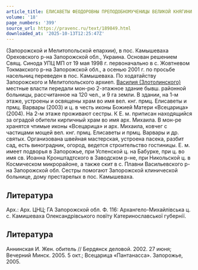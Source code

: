 ```yaml
---
article_title: ЕЛИСАВЕТЫ ФЕОДОРОВНЫ ПРЕПОДОБНОМУЧЕНИЦЫ ВЕЛИКОЙ КНЯГИНИ ЖЕНСКИЙ МОНАСТЫРЬ
volume: '18'
page_numbers: '399'
source_url: https://pravenc.ru/text/189849.html
downloaded_at: '2025-10-13T12:25:47Z'
---
```


(Запорожской и Мелитопольской епархии), в пос. Камышеваха Ореховского р-на Запорожской обл., Украина. Основан решением Свящ. Синода УПЦ МП от 19 мая 1998 г. первоначально в с. Жовтневом Токмакского р-на Запорожской обл., а осенью 2001 г. по просьбе насельниц переведен в пос. Камышеваха. По ходатайству Запорожского и Мелитопольского архиеп. [Василия (Злотолинского)](<https://pravenc.ru/text/Василия (Злотолинского).html>) местные власти передали мон-рю 2-этажное здание бывш. районной больницы, рассчитанное на 120 чел., и 9 га земли. В здании, на 1-м этаже, устроены и освящены храм во имя вел. кнг. прмц. Елисаветы и прмц. Варвары (2003) и ц. в честь иконы Божией Матери «Всецарица» (2004). На 2-м этаже проживают сестры. К Е. м. приписан находящийся за оградой обители кирпичный храм во имя арх. Михаила. В мон-ре хранятся чтимые иконы «Всецарица» и арх. Михаила, ковчег с частицами мощей вел. кнг. прмц. Елисаветы и прмц. Варвары и др. святых. Организована швейная мастерская, устроена пасека, разбит сад, есть виноградник, огород, ведется строительство гостиницы. Е. м. имеет подворья в Запорожье, при Успенской ц. на Бабурке, при ц. во имя св. Иоанна Кронштадтского в Заводском р-не, при Никольской ц. в Космическом микрорайоне, а также скит в с. Плавни Васильевского р-на Запорожской обл. Сестры помогают Запорожской клинической больнице, дому престарелых в пос. Камышеваха.

## Литература

Арх.: Арх. ЦНЦ; ГА Запорожской обл. Ф. 116: Архангело-Михайлiвська ц. с. Камишеваха Олександрiвського повïту Катеринославськоï губернiï.

## Литература

Аннинская И. Жен. обитель // Бердянск деловой. 2002. 27 июня; Вечерний Минск. 2005. 5 окт.; Всецарица «Пантанасса». Запорожье, 2005.
